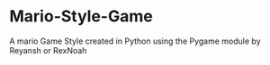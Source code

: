 # Mario-Style-Game
A mario Game Style created in Python using the Pygame module by Reyansh or RexNoah
